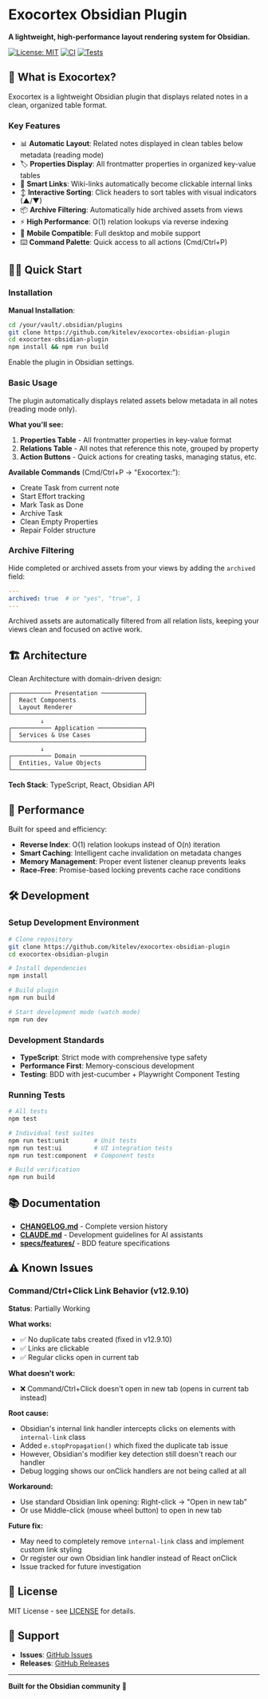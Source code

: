 # Exocortex Obsidian Plugin

**A lightweight, high-performance layout rendering system for Obsidian.**

[![License: MIT](https://img.shields.io/badge/License-MIT-yellow.svg)](./LICENSE)
[![CI](https://github.com/kitelev/exocortex-obsidian-plugin/actions/workflows/ci.yml/badge.svg)](https://github.com/kitelev/exocortex-obsidian-plugin/actions/workflows/ci.yml)
[![Tests](https://img.shields.io/badge/tests-passing-success)](https://github.com/kitelev/exocortex-obsidian-plugin/actions)

## 🎯 What is Exocortex?

Exocortex is a lightweight Obsidian plugin that displays related notes in a clean, organized table format.

### Key Features

- 📊 **Automatic Layout**: Related notes displayed in clean tables below metadata (reading mode)
- 🏷️ **Properties Display**: All frontmatter properties in organized key-value tables
- 🔗 **Smart Links**: Wiki-links automatically become clickable internal links
- ↕️ **Interactive Sorting**: Click headers to sort tables with visual indicators (▲/▼)
- 📦 **Archive Filtering**: Automatically hide archived assets from views
- ⚡ **High Performance**: O(1) relation lookups via reverse indexing
- 📱 **Mobile Compatible**: Full desktop and mobile support
- ⌨️ **Command Palette**: Quick access to all actions (Cmd/Ctrl+P)

## 🏃‍♂️ Quick Start

### Installation

**Manual Installation**:
```bash
cd /your/vault/.obsidian/plugins
git clone https://github.com/kitelev/exocortex-obsidian-plugin
cd exocortex-obsidian-plugin
npm install && npm run build
```

Enable the plugin in Obsidian settings.

### Basic Usage

The plugin automatically displays related assets below metadata in all notes (reading mode only).

**What you'll see:**
1. **Properties Table** - All frontmatter properties in key-value format
2. **Relations Table** - All notes that reference this note, grouped by property
3. **Action Buttons** - Quick actions for creating tasks, managing status, etc.

**Available Commands** (Cmd/Ctrl+P → "Exocortex:"):
- Create Task from current note
- Start Effort tracking
- Mark Task as Done
- Archive Task
- Clean Empty Properties
- Repair Folder structure

### Archive Filtering

Hide completed or archived assets from your views by adding the `archived` field:

```yaml
---
archived: true  # or "yes", "true", 1
---
```

Archived assets are automatically filtered from all relation lists, keeping your views clean and focused on active work.

## 🏗️ Architecture

Clean Architecture with domain-driven design:

```
┌─────────── Presentation ────────────┐
│  React Components                   │
│  Layout Renderer                    │
└─────────────────────────────────────┘
         ↓
┌─────────── Application ─────────────┐
│  Services & Use Cases               │
└─────────────────────────────────────┘
         ↓
┌─────────── Domain ──────────────────┐
│  Entities, Value Objects            │
└─────────────────────────────────────┘
```

**Tech Stack**: TypeScript, React, Obsidian API

## 🚀 Performance

Built for speed and efficiency:

- **Reverse Index**: O(1) relation lookups instead of O(n) iteration
- **Smart Caching**: Intelligent cache invalidation on metadata changes
- **Memory Management**: Proper event listener cleanup prevents leaks
- **Race-Free**: Promise-based locking prevents cache race conditions

## 🛠️ Development

### Setup Development Environment

```bash
# Clone repository
git clone https://github.com/kitelev/exocortex-obsidian-plugin
cd exocortex-obsidian-plugin

# Install dependencies
npm install

# Build plugin
npm run build

# Start development mode (watch mode)
npm run dev
```

### Development Standards

- **TypeScript**: Strict mode with comprehensive type safety
- **Performance First**: Memory-conscious development
- **Testing**: BDD with jest-cucumber + Playwright Component Testing

### Running Tests

```bash
# All tests
npm test

# Individual test suites
npm run test:unit       # Unit tests
npm run test:ui         # UI integration tests
npm run test:component  # Component tests

# Build verification
npm run build
```

## 📚 Documentation

- **[CHANGELOG.md](./CHANGELOG.md)** - Complete version history
- **[CLAUDE.md](./CLAUDE.md)** - Development guidelines for AI assistants
- **[specs/features/](./specs/features/)** - BDD feature specifications

## ⚠️ Known Issues

### Command/Ctrl+Click Link Behavior (v12.9.10)

**Status**: Partially Working

**What works:**
- ✅ No duplicate tabs created (fixed in v12.9.10)
- ✅ Links are clickable
- ✅ Regular clicks open in current tab

**What doesn't work:**
- ❌ Command/Ctrl+Click doesn't open in new tab (opens in current tab instead)

**Root cause:**
- Obsidian's internal link handler intercepts clicks on elements with `internal-link` class
- Added `e.stopPropagation()` which fixed the duplicate tab issue
- However, Obsidian's modifier key detection still doesn't reach our handler
- Debug logging shows our onClick handlers are not being called at all

**Workaround:**
- Use standard Obsidian link opening: Right-click → "Open in new tab"
- Or use Middle-click (mouse wheel button) to open in new tab

**Future fix:**
- May need to completely remove `internal-link` class and implement custom link styling
- Or register our own Obsidian link handler instead of React onClick
- Issue tracked for future investigation

## 📄 License

MIT License - see [LICENSE](./LICENSE) for details.

## 🤝 Support

- **Issues**: [GitHub Issues](https://github.com/kitelev/exocortex-obsidian-plugin/issues)
- **Releases**: [GitHub Releases](https://github.com/kitelev/exocortex-obsidian-plugin/releases)

---

**Built for the Obsidian community** 💜
